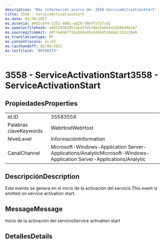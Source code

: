 ```yaml
---
description: 'Más información acerca de: 3558-ServiceActivationStart'
title: 3558 - ServiceActivationStart
ms.date: 03/30/2017
ms.assetid: 9062c6f4-2252-460c-ad29-f8effa72fcd1
ms.openlocfilehash: ad922838395fabaffd1fde22ebb541560639bcb7
ms.sourcegitcommit: ddf7edb67715a5b9a45e3dd44536dabc153c1de0
ms.translationtype: MT
ms.contentlocale: es-ES
ms.lasthandoff: 02/06/2021
ms.locfileid: "99760373"
---
```

# <a name="3558---serviceactivationstart"></a><span data-ttu-id="2fbc5-103">3558 - ServiceActivationStart</span><span class="sxs-lookup"><span data-stu-id="2fbc5-103">3558 - ServiceActivationStart</span></span>

## <a name="properties"></a><span data-ttu-id="2fbc5-104">Propiedades</span><span class="sxs-lookup"><span data-stu-id="2fbc5-104">Properties</span></span>  
  
|||  
|-|-|  
|<span data-ttu-id="2fbc5-105">Id.</span><span class="sxs-lookup"><span data-stu-id="2fbc5-105">ID</span></span>|<span data-ttu-id="2fbc5-106">3558</span><span class="sxs-lookup"><span data-stu-id="2fbc5-106">3558</span></span>|  
|<span data-ttu-id="2fbc5-107">Palabras clave</span><span class="sxs-lookup"><span data-stu-id="2fbc5-107">Keywords</span></span>|<span data-ttu-id="2fbc5-108">WebHost</span><span class="sxs-lookup"><span data-stu-id="2fbc5-108">WebHost</span></span>|  
|<span data-ttu-id="2fbc5-109">Nivel</span><span class="sxs-lookup"><span data-stu-id="2fbc5-109">Level</span></span>|<span data-ttu-id="2fbc5-110">Información</span><span class="sxs-lookup"><span data-stu-id="2fbc5-110">Information</span></span>|  
|<span data-ttu-id="2fbc5-111">Canal</span><span class="sxs-lookup"><span data-stu-id="2fbc5-111">Channel</span></span>|<span data-ttu-id="2fbc5-112">Microsoft-Windows-Application Server-Applications/Analytic</span><span class="sxs-lookup"><span data-stu-id="2fbc5-112">Microsoft-Windows-Application Server-Applications/Analytic</span></span>|  
  
## <a name="description"></a><span data-ttu-id="2fbc5-113">Descripción</span><span class="sxs-lookup"><span data-stu-id="2fbc5-113">Description</span></span>  

 <span data-ttu-id="2fbc5-114">Este evento se genera en el inicio de la activación del servicio.</span><span class="sxs-lookup"><span data-stu-id="2fbc5-114">This event is emitted on service activation start.</span></span>  
  
## <a name="message"></a><span data-ttu-id="2fbc5-115">Message</span><span class="sxs-lookup"><span data-stu-id="2fbc5-115">Message</span></span>  

 <span data-ttu-id="2fbc5-116">Inicio de la activación del servicio</span><span class="sxs-lookup"><span data-stu-id="2fbc5-116">Service activation start</span></span>  
  
## <a name="details"></a><span data-ttu-id="2fbc5-117">Detalles</span><span class="sxs-lookup"><span data-stu-id="2fbc5-117">Details</span></span>
